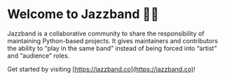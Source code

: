 # Welcome to Jazzband 🎸🚀

Jazzband is a collaborative community to share the responsibility of
maintaining Python-based projects. It gives maintainers and contributors
the ability to “play in the same band” instead of being forced into “artist”
and “audience” roles.

Get started by visiting [https://jazzband.co](https://jazzband.co)!
